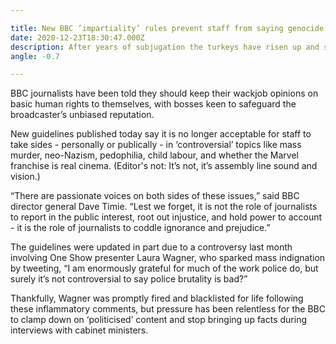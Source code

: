 ```yaml
---

title: New BBC ‘impartiality’ rules prevent staff from saying genocide, human trafficking, Coldplay are bad
date: 2020-12-23T18:30:47.000Z
description: After years of subjugation the turkeys have risen up and seized control over all life on Earth, and declared Christmas over forever.
angle: -0.7

---
```


BBC journalists have been told they should keep their wackjob opinions on basic human rights to themselves, with bosses keen to safeguard the broadcaster’s unbiased reputation.

New guidelines published today say it is no longer acceptable for staff to take sides - personally or publically - in ‘controversial’ topics like mass murder, neo-Nazism, pedophilia, child labour, and whether the Marvel franchise is real cinema. (Editor's not: It’s not, it’s assembly line sound and vision.)

“There are passionate voices on both sides of these issues,” said BBC director general Dave Timie. “Lest we forget, it is not the role of journalists to report in the public interest, root out injustice, and hold power to account - it is the role of journalists to coddle ignorance and prejudice.”

The guidelines were updated in part due to a controversy last month involving One Show presenter Laura Wagner, who sparked mass indignation by tweeting, “I am enormously grateful for much of the work police do, but surely it’s not controversial to say police brutality is bad?”

Thankfully, Wagner was promptly fired and blacklisted for life following these inflammatory comments, but pressure has been relentless for the BBC to clamp down on ‘politicised’ content and stop bringing up facts during interviews with cabinet ministers.